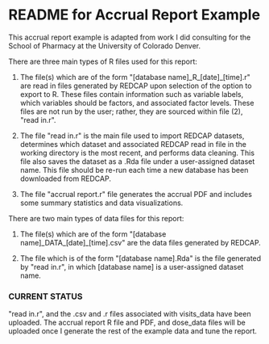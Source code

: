 # README for Accrual Report Example

This accrual report example is adapted from work I did consulting for the School of Pharmacy at the University of Colorado Denver. 

There are three main types of R files used for this report:

1. The file(s) which are of the form "[database name]\_R\_[date]\_[time].r" are read in files generated by REDCAP upon selection of the option to export to R. These files contain information such as variable labels, which variables should be factors, and associated factor levels. These files are not run by the user; rather, they are sourced within file (2), "read in.r".

2. The file "read in.r" is the main file used to import REDCAP datasets, determines which dataset and associated REDCAP read in file in the working directory is the most recent, and performs data cleaning. This file also saves the dataset as a .Rda file under a user-assigned dataset name. This file should be re-run each time a new database has been downloaded from REDCAP.

3. The file "accrual report.r" file generates the accrual PDF and includes some summary statistics and data visualizations.


There are two main types of data files for this report:

1. The file(s) which are of the form "[database name]\_DATA\_[date]\_[time].csv" are the data files generated by REDCAP.

2. The file which is of the form "[database name].Rda" is the file generated by "read in.r", in which [database name] is a user-assigned dataset name.

### CURRENT STATUS
"read in.r", and the .csv and .r files associated with visits_data have been uploaded. The accrual report R file and PDF, and dose_data files will be uploaded once I generate the rest of the example data and tune the report.
